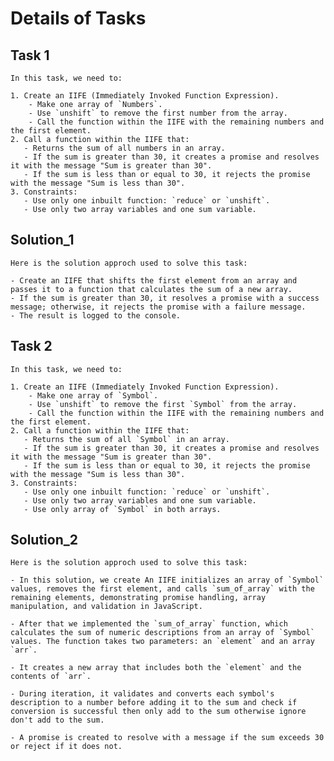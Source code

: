 # Details of Tasks

## Task 1

    In this task, we need to:

    1. Create an IIFE (Immediately Invoked Function Expression).
        - Make one array of `Numbers`.
        - Use `unshift` to remove the first number from the array.
        - Call the function within the IIFE with the remaining numbers and the first element.
    2. Call a function within the IIFE that:
       - Returns the sum of all numbers in an array.
       - If the sum is greater than 30, it creates a promise and resolves it with the message "Sum is greater than 30".
       - If the sum is less than or equal to 30, it rejects the promise with the message "Sum is less than 30".
    3. Constraints:
       - Use only one inbuilt function: `reduce` or `unshift`.
       - Use only two array variables and one sum variable.

## Solution_1

    Here is the solution approch used to solve this task:

    - Create an IIFE that shifts the first element from an array and passes it to a function that calculates the sum of a new array.
    - If the sum is greater than 30, it resolves a promise with a success message; otherwise, it rejects the promise with a failure message.
    - The result is logged to the console.

## Task 2

    In this task, we need to:

    1. Create an IIFE (Immediately Invoked Function Expression).
        - Make one array of `Symbol`.
        - Use `unshift` to remove the first `Symbol` from the array.
        - Call the function within the IIFE with the remaining numbers and the first element.
    2. Call a function within the IIFE that:
       - Returns the sum of all `Symbol` in an array.
       - If the sum is greater than 30, it creates a promise and resolves it with the message "Sum is greater than 30".
       - If the sum is less than or equal to 30, it rejects the promise with the message "Sum is less than 30".
    3. Constraints:
       - Use only one inbuilt function: `reduce` or `unshift`.
       - Use only two array variables and one sum variable.
       - Use only array of `Symbol` in both arrays.

## Solution_2

    Here is the solution approch used to solve this task:

    - In this solution, we create An IIFE initializes an array of `Symbol` values, removes the first element, and calls `sum_of_array` with the remaining elements, demonstrating promise handling, array manipulation, and validation in JavaScript.

    - After that we implemented the `sum_of_array` function, which calculates the sum of numeric descriptions from an array of `Symbol` values. The function takes two parameters: an `element` and an array `arr`.

    - It creates a new array that includes both the `element` and the contents of `arr`.

    - During iteration, it validates and converts each symbol's description to a number before adding it to the sum and check if conversion is successful then only add to the sum otherwise ignore don't add to the sum.

    - A promise is created to resolve with a message if the sum exceeds 30 or reject if it does not.
